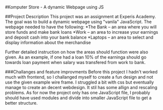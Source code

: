 #Komputer Store - A dynamic Webpage using JS

##Project Description
This project was an assignment at Experis Academy. The goal was to build a dynamic webpage using "vanila" JavaScript. 
The webpage needed to have the following: 
*The Bank – an area where you will store funds and make bank loans
*Work – an area to increase your earnings and deposit cash into your bank balance
*Laptops – an area to select and display information about the merchandise

Further detailed instruction on how the areas should function were also given. As an example, if one had a loan 10% of the earninga should go towards loan payment when salary was transfered from work to bank.

###Challanges and feature improvments
Before this project I hadn't worked much with frontend, so I challanged myself to create a fun design and not use the given example wire frame. I struggled a bit with css but eventually manage to create an decent webdesign. It stil has some allign and rescaling problems.
As for now the project only has one JavaScript file, I probably should have used modules and divide into smaller JavaScript file to get a better structure. 

